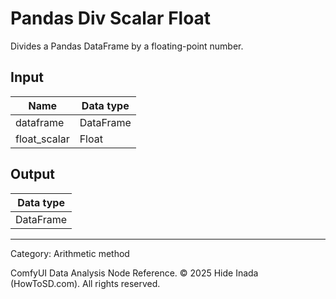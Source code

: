 # Pandas Div Scalar Float
Divides a Pandas DataFrame by a floating-point number.

## Input
| Name | Data type |
|---|---|
| dataframe | DataFrame |
| float_scalar | Float |

## Output
| Data type |
|---|
| DataFrame |

<HR>
Category: Arithmetic method

ComfyUI Data Analysis Node Reference. © 2025 Hide Inada (HowToSD.com). All rights reserved.

